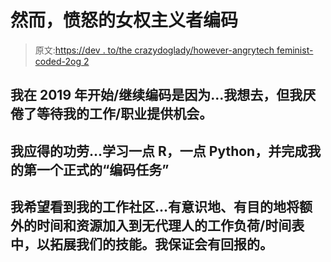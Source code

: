 # 然而，愤怒的女权主义者编码

> 原文:[https://dev . to/the crazydoglady/however-angrytech feminist-coded-2og 2](https://dev.to/thecrazydoglady/nevertheless-angrytechfeminist-coded--2og2)

## [](#i-startedcontinued-to-code-in-2019-becausei-wanted-to-and-i-got-sick-of-waiting-around-for-my-jobcareer-to-provide-the-opportunity)我在 2019 年开始/继续编码是因为...我想去，但我厌倦了等待我的工作/职业提供机会。

## [](#i-deserve-credit-forlearning-a-bit-of-r-a-bit-of-python-and-getting-through-my-first-official-coding-assignment)我应得的功劳...学习一点 R，一点 Python，并完成我的第一个正式的“编码任务”

## [](#i-hope-to-see-my-work-community-consciously-and-deliberately-build-extra-time-and-resources-into-the-workloadsschedules-of-unrepresented-folks-to-expand-our-skills-i-promise-it-will-pay-off)我希望看到我的工作社区...有意识地、有目的地将额外的时间和资源加入到无代理人的工作负荷/时间表中，以拓展我们的技能。我保证会有回报的。